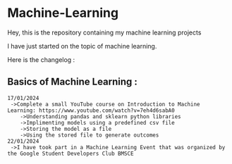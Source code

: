 # Machine-Learning

Hey, this is the repository containing my machine learning projects

I have just started on the topic of machine learning.

Here is the changelog :
  
  ## Basics of Machine Learning :
    17/01/2024
     ->Complete a small YouTube course on Introduction to Machine Learning: https://www.youtube.com/watch?v=7eh4d6sabA0
        ->Understanding pandas and sklearn python libraries
        ->Implimenting models using a predefined csv file
        ->Storing the model as a file
        ->Using the stored file to generate outcomes
    22/01/2024
     ->I have took part in a Machine Learning Event that was organized by the Google Student Developers Club BMSCE
